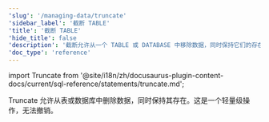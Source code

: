 ```yaml
---
'slug': '/managing-data/truncate'
'sidebar_label': '截断 TABLE'
'title': '截断 TABLE'
'hide_title': false
'description': '截断允许从一个 TABLE 或 DATABASE 中移除数据，同时保持它们的存在。'
'doc_type': 'reference'
---
```


import Truncate from '@site/i18n/zh/docusaurus-plugin-content-docs/current/sql-reference/statements/truncate.md';

Truncate 允许从表或数据库中删除数据，同时保持其存在。这是一个轻量级操作，无法撤销。

<Truncate/>
